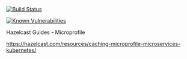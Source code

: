 [![Build Status](https://travis-ci.org/hazelcast-guides/caching-microprofile-microservices-on-kubernetes.svg?branch=master)](https://travis-ci.org/hazelcast-guides/caching-microprofile-microservices-on-kubernetes)

[![Known Vulnerabilities](https://snyk.io//test/github/hazelcast-guides/caching-microprofile-microservices-on-kubernetes/badge.svg?targetFile=final/pom.xml)](https://snyk.io//test/github/hazelcast-guides/caching-microprofile-microservices-on-kubernetes?targetFile=final/pom.xml)

Hazelcast Guides - Microprofile

https://hazelcast.com/resources/caching-microprofile-microservices-kubernetes/
